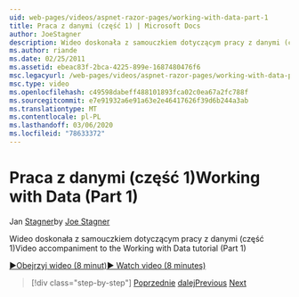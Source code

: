 ```yaml
---
uid: web-pages/videos/aspnet-razor-pages/working-with-data-part-1
title: Praca z danymi (część 1) | Microsoft Docs
author: JoeStagner
description: Wideo doskonała z samouczkiem dotyczącym pracy z danymi (część 1)
ms.author: riande
ms.date: 02/25/2011
ms.assetid: ebeac83f-2bca-4225-899e-1687480476f6
msc.legacyurl: /web-pages/videos/aspnet-razor-pages/working-with-data-part-1
msc.type: video
ms.openlocfilehash: c49598dabeff488101893fca02c0ea67a2fc788f
ms.sourcegitcommit: e7e91932a6e91a63e2e46417626f39d6b244a3ab
ms.translationtype: MT
ms.contentlocale: pl-PL
ms.lasthandoff: 03/06/2020
ms.locfileid: "78633372"
---
```

# <a name="working-with-data-part-1"></a><span data-ttu-id="6fc80-103">Praca z danymi (część 1)</span><span class="sxs-lookup"><span data-stu-id="6fc80-103">Working with Data (Part 1)</span></span>

<span data-ttu-id="6fc80-104">Jan [Stagner](https://github.com/JoeStagner)</span><span class="sxs-lookup"><span data-stu-id="6fc80-104">by [Joe Stagner](https://github.com/JoeStagner)</span></span>

<span data-ttu-id="6fc80-105">Wideo doskonała z samouczkiem dotyczącym pracy z danymi (część 1)</span><span class="sxs-lookup"><span data-stu-id="6fc80-105">Video accompaniment to the Working with Data tutorial (Part 1)</span></span>

<span data-ttu-id="6fc80-106">[&#9654;Obejrzyj wideo (8 minut)](https://channel9.msdn.com/Blogs/ASP-NET-Site-Videos/working-with-data-(part-1))</span><span class="sxs-lookup"><span data-stu-id="6fc80-106">[&#9654; Watch video (8 minutes)](https://channel9.msdn.com/Blogs/ASP-NET-Site-Videos/working-with-data-(part-1))</span></span>

> [!div class="step-by-step"]
> <span data-ttu-id="6fc80-107">[Poprzednie](working-with-forms-part-2.md)
> [dalej](working-with-data-part-2.md)</span><span class="sxs-lookup"><span data-stu-id="6fc80-107">[Previous](working-with-forms-part-2.md)
[Next](working-with-data-part-2.md)</span></span>
